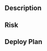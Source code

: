 ## Description
<!-- Briefly describe the changes you've made and link any relevant issues (e.g., "Fixes #123"). -->

<!-- If the PR includes UI changes, please attach a screenshot or GIF to illustrate the modifications. -->

<!-- Your content here -->

## Risk
<!-- Discuss potential risks and how they will be mitigated. Consider the impact and whether the changes are safe to rollback. -->

<!-- Your content here -->

## Deploy Plan
<!-- Outline the deployment steps. Specify the order of operations and any considerations that should be made before, during, and after deployment/ -->

<!-- Your content here -->
